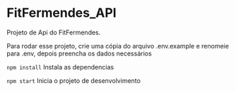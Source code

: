 # FitFermendes_API

Projeto de Api do FitFermendes.

Para rodar esse projeto, crie uma cópia do arquivo .env.example e renomeie para .env, depois preencha os dados necessários

```npm install```
Instala as dependencias

```npm start```
Inicia o projeto de desenvolvimento